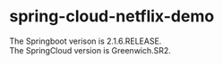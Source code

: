 # spring-cloud-netflix-demo  
The Springboot verison is 2.1.6.RELEASE.      
The SpringCloud version is Greenwich.SR2.      

